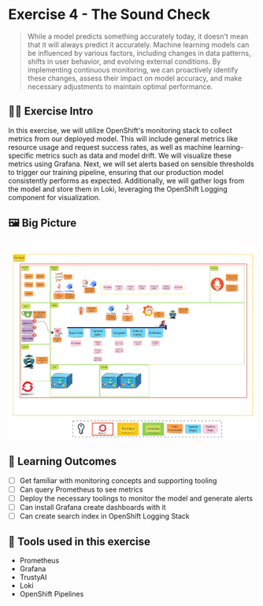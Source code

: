 # Exercise 4 - The Sound Check
>  While a model predicts something accurately today, it doesn't mean that it will always predict it accurately. Machine learning models can be influenced by various factors, including changes in data patterns, shifts in user behavior, and evolving external conditions. By implementing continuous monitoring, we can proactively identify these changes, assess their impact on model accuracy, and make necessary adjustments to maintain optimal performance.

## 👨‍🍳 Exercise Intro
In this exercise, we will utilize OpenShift's monitoring stack to collect metrics from our deployed model. This will include general metrics like resource usage and request success rates, as well as machine learning-specific metrics such as data and model drift. We will visualize these metrics using Grafana. Next, we will set alerts based on sensible thresholds to trigger our training pipeline, ensuring that our production model consistently performs as expected. Additionally, we will gather logs from the model and store them in Loki, leveraging the OpenShift Logging component for visualization.

## 🖼️ Big Picture

![big-picture-monitoring.jpg](./images/big-picture-monitoring.jpg)

## 🔮 Learning Outcomes

- [ ] Get familiar with monitoring concepts and supporting tooling
- [ ] Can query Prometheus to see metrics
- [ ] Deploy the necessary toolings to monitor the model and generate alerts
- [ ] Can install Grafana create dashboards with it
- [ ] Can create search index in OpenShift Logging Stack

## 🔨 Tools used in this exercise
* Prometheus
* Grafana
* TrustyAI
* Loki
* OpenShift Pipelines